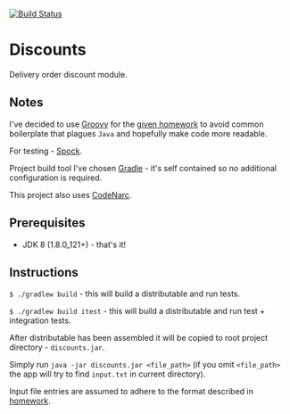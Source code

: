 [![Build Status](https://travis-ci.org/mdomasevicius/vinted-homework.svg?branch=master)](https://travis-ci.org/mdomasevicius/vinted-homework)

# Discounts

Delivery order discount module.

## Notes

I've decided to use [Groovy](http://groovy-lang.org/) for the <a href="homework.md">given homework</a> to avoid common boilerplate that plagues `Java`
and hopefully make code more readable.

For testing - [Spock](http://spockframework.org/).

Project build tool I've chosen [Gradle](https://gradle.org/) - it's self contained so no additional configuration is required.

This project also uses [CodeNarc](http://codenarc.sourceforge.net/).

## Prerequisites

* JDK 8 (1.8.0_121+) - that's it!

## Instructions

`$ ./gradlew build` - this will build a distributable and run tests.

`$ ./gradlew build itest` - this will build a distributable and run test + integration tests.

After distributable has been assembled it will be copied to root project directory - `discounts.jar`.

Simply run `java -jar discounts.jar <file_path>` (if you omit `<file_path>` the app will try to find `input.txt` in current directory).

Input file entries are assumed to adhere to the format described in <a href="homework.md">homework</a>.
